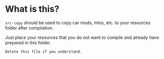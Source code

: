 # What is this?

`src-copy` should be used to copy car mods, mlos, etc. to your resources folder after compilation.

Just place your resources that you do not want to compile and already have prepared in this folder.

`Delete this file if you understand.`
